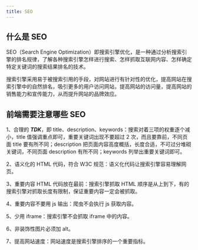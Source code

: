```yaml
---
title: SEO
---
```


## 什么是 SEO

SEO（Search Engine Optimization）即搜索引擎优化，是一种通过分析搜索引擎的排名规律，了解各种搜索引擎怎样进行搜索、怎样抓取互联网内容、怎样确定特定关键词的搜索结果排名的技术。

搜索引擎采用易于被搜索引用的手段，对网站进行有针对性的优化，提高网站在搜索引擎中的自然排名，吸引更多的用户访问网站，提高网站的访问量，提高网站的销售能力和宣传能力，从而提升网站的品牌效应。

## 前端需要注意哪些 SEO

1、合理的 ***TDK***，即 title、description、keywords：搜索对着三项的权重逐个减小，title 值强调重点即可，重要关键词出现不要超过 2 次，而且要靠前，不同页面 title 要有所不同；description 把页面内容高度概括，长度合适，不可过分堆砌关键词，不同页面 description 有所不同；keywords 列举出重要关键词即可。

2、语义化的 HTML 代码，符合 W3C 规范：语义化代码让搜索引擎容易理解网页。

3、重要内容 HTML 代码放在最前：搜索引擎抓取 HTML 顺序是从上到下，有的搜索引擎对抓取长度有限制，保证重要内容一定会被抓取。

4、重要内容不要用 js 输出：爬虫不会执行 js 获取内容。

5、少用 iframe：搜索引擎不会抓取 iframe 中的内容。

6、非装饰性图片必须加 alt。

7、提高网站速度：网站速度是搜索引擎排序的一个重要指标。